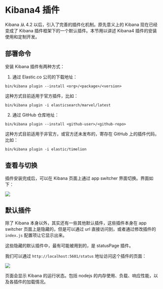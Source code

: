 # Kibana4 插件

Kibana 从 4.2 以后，引入了完善的插件化机制。原先意义上的 Kibana 现在已经变成了 Kibana 插件框架下的一个默认插件。本节用以讲述 Kibana4 插件的安装使用和定制开发。

## 部署命令

安装 Kibana 插件有两种方式：

1. 通过 Elastic.co 公司的下载地址：

```
bin/kibana plugin --install <org>/<package>/<version>
```

这种方式目前适用于官方插件，比如：

```
bin/kibana plugin -i elasticsearch/marvel/latest
```

2. 通过 GitHub 仓库地址：

```
bin/kibana plugin --install <github-user>/<github-repo>
```

这种方式目前适用于非官方，或官方还未发布的，寄存在 GitHub 上的插件代码，比如：

```
bin/kibana plugin -i elastic/timelion
```

## 查看与切换

插件安装完成后，可以在 Kibana 页面上通过 app switcher 界面切换。界面如下：

![](https://www.elastic.co/guide/en/kibana/current/images/app-picker.png)

## 默认插件

除了 Kibana 本身以外，其实还有一些其他默认插件，这些插件本身在 app switcher 页面上是隐藏的，但是可以通过 url 直接访问到，或者通过修改插件的 `index.js` 配置项让它显示出来。

这些隐藏的默认插件中，最有可能被用到的，是 statusPage 插件。

我们可以通过 `http://localhost:5601/status` 地址访问这个插件的页面：

![](https://www.elastic.co/guide/en/kibana/current/images/kibana-status-page.png)

页面会显示 Kibana 的运行状态。包括 nodejs 的内存使用、负载、响应性能，以及各插件的加载情况。
